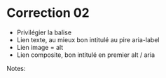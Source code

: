 <!-- .slide: class="exercice small" -->

# Correction 02

* Privilégier la balise <a> 
* Lien texte, au mieux bon intitulé au pire aria-label
* Lien image = alt
* Lien composite, bon intitulé en premier alt / aria

Notes:
